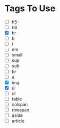 # Tags To Use

- [ ] h5
- [ ] h6
- [x] hr
- [ ] b
- [ ] i
- [ ] em
- [ ] small
- [ ] sup
- [ ] sub
- [ ] br
- [ ] a
- [x] img
- [x] ul
- [ ] ol
- [ ] table
- [ ] colspan
- [ ] rowspan
- [ ] aside
- [ ] article
